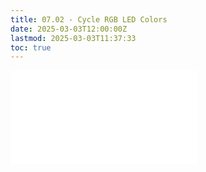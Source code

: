 ```yaml
---
title: 07.02 - Cycle RGB LED Colors
date: 2025-03-03T12:00:00Z
lastmod: 2025-03-03T11:37:33
toc: true
---
```


![Link to included file content](../../../../arduino/cycle-rgb-led-colors.md)
